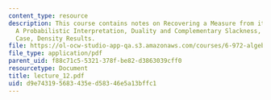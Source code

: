 ```yaml
---
content_type: resource
description: This course contains notes on Recovering a Measure from its Moments,
  A Probabilistic Interpretation, Duality and Complementary Slackness, Multivariate
  Case, Density Results.
file: https://ol-ocw-studio-app-qa.s3.amazonaws.com/courses/6-972-algebraic-techniques-and-semidefinite-optimization-spring-2006/d9e743195683435ed58346e5a13bffc1_lecture_12.pdf
file_type: application/pdf
parent_uid: f88c71c5-5321-378f-be82-d3863039cff0
resourcetype: Document
title: lecture_12.pdf
uid: d9e74319-5683-435e-d583-46e5a13bffc1
---
```

